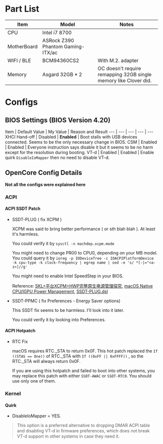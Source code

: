 # Part List
Item | Model | Notes
--- | --- | --- |
CPU | Intel i7 8700
MotherBoard | ASRock Z390 Phantom Gaming-ITX/ac
WIFI / BLE | BCM94360CS2 | With M.2. adapter
Memory | Asgard 32GB * 2 | OC doesn't require remapping 32GB single memory like Clover did.
# Configs
## BIOS Settings (BIOS Version 4.20)
Item | Default Value | My Value | Reason and Result
--- | --- | --- | --- |  ---
XHCI Hand-off | Disabled | **Enabled** | Boot stalls with USB devices connected. Seems to be the only necessary change in BIOS.
CSM | Enabled | Enabled | Everyone instruction says disable  it but it seems to be no harm except for the resolution during booting.
VT-d | Enabled | Enabled | Enable quirk ```DisableIoMapper``` then no need to disable VT-d.
## OpenCore Config Details
**Not all the configs were explained here**
### ACPI
#### ACPI SSDT Patch
- SSDT-PLUG ( fix XCPM )

   XCPM was said to bring better performance ( or sth blah blah ). At least it's harmless.
   
   You could verify it by ```sysctl -n machdep.xcpm.mode```

   You might need to change PR00 to CPU0, depending on your MB model. You could query it by ```ioreg -p IODeviceTree -c IOACPIPlatformDevice -k cpu-type -k clock-frequency | egrep name | sed -e 's/ *[-|="<a-z>]//g'```

   You might need to enable Intel SpeedStep in your BIOS.
   
   Reference: [SKL+平台XCPM+HWP完整原生电源管理探究](https://www.misonsky.cn/102.html), [macOS Native CPU/IGPU Power Management](https://www.tonymacx86.com/threads/macos-native-cpu-igpu-power-management.222982/), [SSDT-PLUG.dsl](https://github.com/acidanthera/OpenCorePkg/blob/master/Docs/AcpiSamples/SSDT-PLUG.dsl)

- SSDT-PPMC ( fix Preferences - Energy Saver options)

    This SSDT fix seems to be harmless. I'll look into it later.

    You could verify it by looking into Preferences.
#### ACPI Hotpatch
- RTC Fix
    
    macOS requires RTC._STA to return 0x0F. This hot patch replaced the ```If ((STAS == One))``` of RTC._STA with ```If ((0xFF || 0xFFFF))``` , so the RTC._STA will always return 0x0F.
    
    If you are using this hotpatch and failed to boot into other systems, you may replace this patch with either ```SSDT-AWAC``` or ```SSDT-RTC0```. You should use only one of them.
### Kernel
#### Quirk
- DisableIoMapper = YES.
>This option is a preferred alternative to dropping DMAR ACPI table and disabling VT-d in ﬁrmware preferences, which does not break VT-d support in other systems in case they need it.